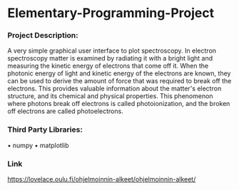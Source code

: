 # Elementary-Programming-Project

### Project Description:
A very simple graphical user interface to plot spectroscopy. In electron spectroscopy matter is examined by radiating it with a bright light and measuring the kinetic energy of electrons that come off it. When the photonic energy of light and kinetic energy of the electrons are known, they can be used to derive the amount of force that was required to break off the electrons. This provides valuable information about the matter's electron structure, and its chemical and physical properties. This phenomenon where photons break off electrons is called photoionization, and the broken off electrons are called photoelectrons.
    
### Third Party Libraries:  
• numpy
• matplotlib

### Link
https://lovelace.oulu.fi/ohjelmoinnin-alkeet/ohjelmoinnin-alkeet/
